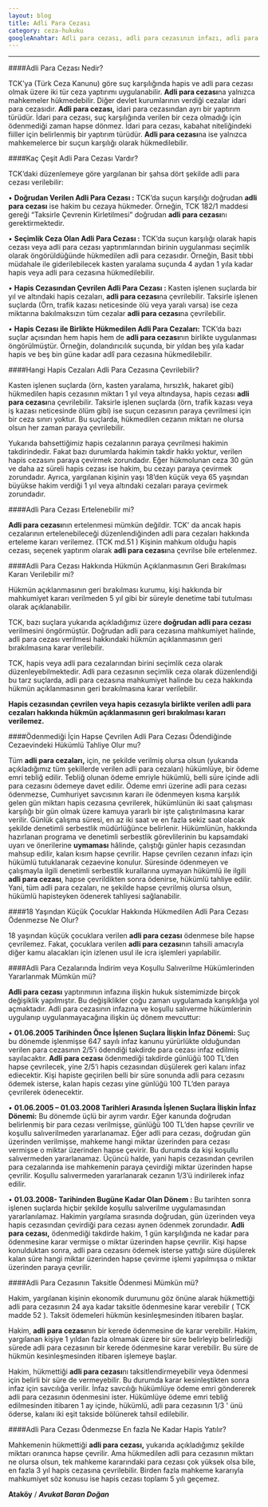 ```yaml
---
layout: blog
title: Adli Para Cezası        
category: ceza-hukuku
googleAnahtar: Adli para cezası, adli para cezasının infazı, adli para cezası ertelenir mi? adli para cezası taksit yapılır mı? avukat, ataköy avukat, ceza avukatı, avukat baran doğan
---
```

---

####Adli Para Cezası Nedir?

TCK’ya (Türk Ceza Kanunu) göre suç karşılığında hapis ve adli para cezası olmak üzere iki tür ceza yaptırımı uygulanabilir. **Adli para cezası**na yalnızca mahkemeler hükmedebilir. Diğer devlet kurumlarının verdiği cezalar idari para cezasıdır. **Adli para cezası,** idari para cezasından ayrı bir yaptırım türüdür. İdari para cezası, suç karşılığında verilen bir ceza olmadığı için ödenmediği zaman hapse dönmez. İdari para cezası, kabahat niteliğindeki fiiller için belirlenmiş bir yaptırım türüdür. **Adli para cezası**na ise yalnızca mahkemelerce bir suçun karşılığı olarak hükmedilebilir.

####Kaç Çeşit Adli Para Cezası Vardır?

TCK’daki düzenlemeye göre yargılanan bir şahsa dört şekilde adli para cezası verilebilir:

•	**Doğrudan Verilen Adli Para Cezası		 :** TCK’da suçun karşılığı doğrudan **adli para cezası** ise hakim bu cezaya hükmeder. Örneğin, TCK 182/1 maddesi gereği “Taksirle Çevrenin Kirletilmesi”  doğrudan **adli para cezası**nı gerektirmektedir. 

• **Seçimlik Ceza Olan Adli Para Cezası		:** TCK’da suçun karşılığı olarak hapis cezası veya adli para cezası yaptırımlarından birinin uygulanması seçimlik olarak öngörüldüğünde hükmedilen adli para cezasıdır. Örneğin, Basit tıbbi müdahale ile giderilebilecek kasten yaralama suçunda 4 aydan 1 yıla kadar hapis veya adli para cezasına hükmedilebilir.

• **Hapis Cezasından Çevrilen Adli Para Cezası 	:** Kasten işlenen suçlarda bir yıl ve altındaki hapis cezaları, **adli para cezası**na çevrilebilir. Taksirle işlenen suçlarda (Örn, trafik kazası neticesinde ölü veya yaralı varsa) ise ceza miktarına bakılmaksızın tüm cezalar **adli para cezası**na çevrilebilir.

•	**Hapis Cezası ile Birlikte Hükmedilen Adli Para Cezaları:** TCK’da bazı suçlar açısından hem hapis hem de **adli para cezası**nın birlikte uygulanması öngörülmüştür. Örneğin, dolandırıcılık suçunda, bir yıldan beş yıla kadar hapis ve beş bin güne kadar adlî para cezasına hükmedilebilir.

####Hangi Hapis Cezaları Adli Para Cezasına Çevrilebilir?

Kasten işlenen suçlarda (örn, kasten yaralama, hırsızlık, hakaret gibi) hükmedilen hapis cezasının miktarı 1 yıl veya altındaysa, hapis cezası **adli para cezası**na çevrilebilir. Taksirle işlenen suçlarda (örn, trafik kazası veya iş kazası neticesinde ölüm gibi) ise suçun cezasının paraya çevrilmesi için bir ceza sınırı yoktur. Bu suçlarda, hükmedilen cezanın miktarı ne olursa olsun her zaman paraya çevrilebilir. 

Yukarıda bahsettiğimiz hapis cezalarının paraya çevrilmesi hakimin takdirindedir. Fakat bazı durumlarda hakimin takdir hakkı yoktur, verilen hapis cezasını paraya çevirmek zorundadır. Eğer hükmolunan ceza 30 gün ve daha az süreli hapis cezası ise hakim, bu cezayı paraya çevirmek zorundadır. Ayrıca, yargılanan kişinin yaşı 18’den küçük veya 65 yaşından büyükse hakim verdiği 1 yıl veya altındaki cezaları paraya çevirmek zorundadır.

####Adli Para Cezası Ertelenebilir mi?

**Adli para cezası**nın ertelenmesi mümkün değildir. TCK' da ancak hapis cezalarının ertelenebileceği düzenlendiğinden adli para cezaları hakkında erteleme kararı verilemez. (TCK md.51 ) Kişinin mahkum olduğu hapis cezası, seçenek yaptırım olarak **adli para cezası**na çevrilse bile ertelenmez.

####Adli Para Cezası Hakkında Hükmün Açıklanmasının Geri Bırakılması Kararı Verilebilir mi?

Hükmün açıklanmasının geri bırakılması kurumu, kişi hakkında bir mahkumiyet kararı verilmeden 5 yıl gibi bir süreyle denetime tabi tutulması olarak açıklanabilir.

TCK, bazı suçlara yukarıda açıkladığımız üzere **doğrudan adli para cezası** verilmesini öngörmüştür. Doğrudan adli para cezasına mahkumiyet halinde, adli para cezası verilmesi hakkındaki hükmün açıklanmasının geri bırakılmasına karar verilebilir. 

TCK, hapis veya adli para cezalarından birini seçimlik ceza olarak düzenleyebilmektedir. Adli para cezasının seçimlik ceza olarak düzenlendiği bu tarz suçlarda, adli para cezasına mahkumiyet halinde bu ceza hakkında hükmün açıklanmasının geri bırakılmasına karar verilebilir.

**Hapis cezasından çevrilen veya hapis cezasıyla birlikte verilen adli para cezaları hakkında hükmün açıklanmasının geri bırakılması kararı verilemez.**

####Ödenmediği İçin Hapse Çevrilen Adli Para Cezası Ödendiğinde Cezaevindeki Hükümlü Tahliye Olur mu?

Tüm **adli para cezaları,** için, ne şekilde verilmiş olursa olsun (yukarıda açıkladığımız tüm şekillerde verilen adli para cezaları) hükümlüye, bir ödeme emri tebliğ edilir. Tebliğ olunan ödeme emriyle hükümlü, belli süre içinde adli para cezasını ödemeye davet edilir. Ödeme emri üzerine adli para cezası ödenmezse, Cumhuriyet savcısının kararı ile ödenmeyen kısma karşılık gelen gün miktarı hapis cezasına çevrilerek, hükümlünün iki saat çalışması karşılığı bir gün olmak üzere kamuya yararlı bir işte çalıştırılmasına karar verilir. Günlük çalışma süresi, en az iki saat ve en fazla sekiz saat olacak şekilde denetimli serbestlik müdürlüğünce belirlenir. Hükümlünün, hakkında hazırlanan programa ve denetimli serbestlik görevlilerinin bu kapsamdaki uyarı ve önerilerine **uymaması** hâlinde, çalıştığı günler hapis cezasından mahsup edilir, kalan kısım hapse çevrilir. Hapse çevrilen cezanın infazı için hükümlü tutuklanarak cezaevine konulur. Süresinde ödenmeyen ve çalışmayla ilgili denetimli serbestlik kurallarına uymayan hükümlü ile ilgili **adli para cezası**, hapse çevrildikten sonra ödenirse, hükümlü tahliye edilir. Yani, tüm adli para cezaları, ne şekilde hapse çevrilmiş olursa olsun, hükümlü hapisteyken ödenerek tahliyesi sağlanabilir.

####18 Yaşından Küçük Çocuklar Hakkında Hükmedilen Adli Para Cezası Ödenmezse Ne Olur?

18 yaşından küçük çocuklara verilen **adli para cezası** ödenmese bile hapse çevrilemez. Fakat, çocuklara verilen **adli para cezası**nın tahsili amacıyla diğer kamu alacakları için izlenen usul ile icra işlemleri yapılabilir. 

####Adli Para Cezalarında İndirim veya Koşullu Salıverilme Hükümlerinden Yararlanmak Mümkün mü?

**Adli para cezası** yaptırımının infazına ilişkin hukuk sistemimizde birçok değişiklik yapılmıştır. Bu değişiklikler çoğu zaman uygulamada karışıklığa yol açmaktadır. Adli para cezasının infazına ve koşullu salıverme hükümlerinin uygulanıp uygulanmayacağına ilişkin üç dönem mevcuttur: 

•	**01.06.2005 Tarihinden Önce İşlenen Suçlara İlişkin İnfaz Dönemi:** Suç bu dönemde işlenmişse 647 sayılı infaz kanunu yürürlükte olduğundan verilen para cezasının 2/5’i ödendiği takdirde para cezası infaz edilmiş sayılacaktır. **Adli para cezası** ödenmediği takdirde günlüğü 100 TL’den hapse çevrilecek, yine 2/5’i hapis cezasından düşülerek geri kalanı infaz ediecektir. Kişi hapiste geçirilen belli bir süre sonunda adli para cezasını ödemek isterse, kalan hapis cezası yine günlüğü 100 TL’den paraya çevrilerek ödenecektir. 

•	**01.06.2005 – 01.03.2008 Tarihleri Arasında İşlenen Suçlara İlişkin İnfaz Dönemi:** Bu dönemde üçlü bir ayrım vardır. Eğer kanunda doğrudan belirlenmiş bir para cezası verilmişse, günlüğü 100 TL’den hapse çevrilir ve koşullu salıverilmeden yararlanamaz. Eğer adli para cezası, doğrudan gün üzerinden verilmişse, mahkeme hangi miktar üzerinden para cezası vermişse o miktar üzerinden hapse çevirir. Bu durumda da kişi koşullu salıvermeden yararlanamaz. Üçüncü halde, yani hapis cezasından çevrilen para cezalarında ise mahkemenin paraya çevirdiği miktar üzerinden hapse çevrilir. Koşullu salıvermeden yararlanarak cezanın 1/3’ü indirilerek infaz edilir.

•	**01.03.2008- Tarihinden Bugüne Kadar Olan Dönem	:** Bu tarihten sonra işlenen suçlarda hiçbir şekilde koşullu salıverilme uygulamasından yararlanılamaz. Hakimin yargılama sırasında doğrudan, gün üzerinden veya hapis cezasından çevirdiği para cezası aynen ödenmek zorundadır. **Adli para cezası,** ödenmediği takdirde hakim, 1 gün karşılığında ne kadar para ödenmesine karar vermişse o miktar üzerinden hapse çevrilir. Kişi hapse konulduktan sonra, adli para cezasını ödemek isterse yattığı süre düşülerek kalan süre hangi miktar üzerinden hapse çevirme işlemi yapılmışsa o miktar üzerinden paraya çevrilir.

####Adli Para Cezasının Taksitle Ödenmesi Mümkün mü?

Hakim, yargılanan kişinin ekonomik durumunu göz önüne alarak hükmettiği adli para cezasının 24 aya kadar taksitle ödenmesine karar verebilir ( TCK madde 52 ). Taksit ödemeleri hükmün kesinleşmesinden itibaren başlar. 

Hakim, **adli para cezası**nın bir kerede ödenmesine de karar verebilir. Hakim, yargılanan kişiye 1 yıldan fazla olmamak üzere bir süre belirleyip belirlediği sürede adli para cezasının bir kerede ödenmesine karar verebilir. Bu süre de hükmün kesinleşmesinden itibaren işlemeye başlar.

Hakim, hükmettiği **adli para cezası**nı taksitlendirmeyebilir veya ödenmesi için belirli bir süre de vermeyebilir. Bu durumda karar kesinleştikten sonra infaz için savcılığa verilir. İnfaz savcılığı hükümlüye ödeme emri göndererek adli para cezasının ödenmesini ister. Hükümlüye ödeme emri tebliğ edilmesinden itibaren 1 ay içinde, hükümlü, adli para cezasının 1/3 ' ünü öderse, kalanı iki eşit takside bölünerek tahsil edilebilir.  

####Adli Para Cezası Ödenmezse En fazla Ne Kadar Hapis Yatılır?   

Mahkemenin hükmettiği **adli para cezası,** yukarıda açıkladığımız şekilde miktarı oranınca hapse çevrilir. Ama hükmedilen adli para cezasının miktarı ne olursa olsun, tek mahkeme kararındaki para cezası çok yüksek olsa bile, en fazla 3 yıl hapis cezasına çevrilebilir. Birden fazla mahkeme kararıyla mahkumiyet söz konusu ise hapis cezası toplamı 5 yılı geçemez.


 **Ataköy** / ***Avukat Baran Doğan***

